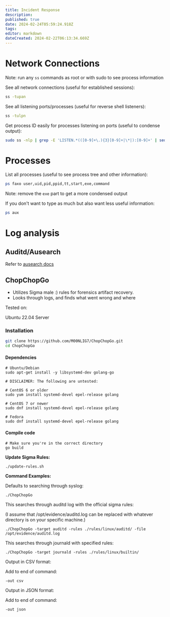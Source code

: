 ```yaml
---
title: Incident Response
description: 
published: true
date: 2024-02-24T05:59:24.918Z
tags: 
editor: markdown
dateCreated: 2024-02-22T06:13:34.669Z
---
```


# Network Connections
Note: run any `ss` commands as root or with sudo to see process information

See all network connections (useful for established sessions):
```bash
ss -tupan
```
See all listening ports/processes (useful for reverse shell listeners):
```bash
ss -tulpn
```
Get process ID easily for processes listening on ports (useful to condense output):
```bash
sudo ss -nlp | grep -E 'LISTEN.*(([0-9]+\.){3}[0-9]+|\*|):[0-9]+' | sed -e 's/ \ \ /\ /g' | grep -e 'pid=[0-9]*'
```

# Processes
List all processes (useful to see process tree and other information):
```bash
ps faxo user,uid,pid,ppid,tt,start,exe,command
```
Note: remove the `exe` part to get a more condensed output

If you don't want to type as much but also want less useful information:
```bash
ps aux
```

# Log analysis
## Auditd/Ausearch
Refer to [ausearch docs](logging.md#ausearch)
## ChopChopGo
* Utilizes Sigma male :) rules for forensics artifact recovery. 
* Looks through logs, and finds what  went wrong and where

Tested on: 

Ubuntu 22.04 Server

### Installation
```bash
git clone https://github.com/M00NLIG7/ChopChopGo.git
cd ChopChopGo
```

#### Dependencies
```
# Ubuntu/Debian
sudo apt-get install -y libsystemd-dev golang-go

# DISCLAIMER: The following are untested:

# CentOS 6 or older
sudo yum install systemd-devel epel-release golang

# CentOS 7 or newer
sudo dnf install systemd-devel epel-release golang

# Fedora 
sudo dnf install systemd-devel epel-release golang 

```
#### Compile code
```
# Make sure you're in the correct directory
go build
```
**Update Sigma Rules:**

```
./update-rules.sh
```


**Command Examples:**

Defaults to searching through syslog:

```
./ChopChopGo 
```

This searches through auditd log with the official sigma rules:

(I assume that /opt/evidence/auditd.log can be replaced with whatever directory is on your specific machine.)

```
./ChopChopGo -target auditd -rules ./rules/linux/auditd/ -file /opt/evidence/auditd.log
```

This searches through journald with specified rules:

```
./ChopChopGo -target journald -rules ./rules/linux/builtin/
```

Output in CSV format:
	
Add to end of command:

```
-out csv
```

Output in JSON format:

Add to end of command:
		
```
-out json 
```







